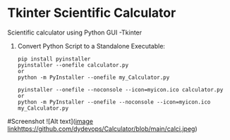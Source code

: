 # Tkinter Scientific Calculator
Scientific calculator using Python GUI -Tkinter


1. Convert Python Script to a Standalone Executable:
    ```
    pip install pyinstaller
    pyinstaller --onefile calculator.py
    or
    python -m PyInstaller --onefile my_Calculator.py

    pyinstaller --onefile --noconsole --icon=myicon.ico calculator.py
    or
    python -m PyInstaller --onefile --noconsole --icon=myicon.ico my_Calculator.py
    ```


#Screenshot
![Alt text]([image link](https://github.com/dydevops/Calculator/blob/main/calci.jpeg)https://github.com/dydevops/Calculator/blob/main/calci.jpeg)
